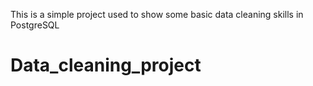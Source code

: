 This is a simple project used to show some basic data cleaning skills in PostgreSQL
# Data_cleaning_project
